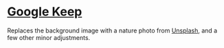 # [Google Keep](https://keep.google.com/)
Replaces the background image with a nature photo from [Unsplash](https://source.unsplash.com/), and a few other minor adjustments.
